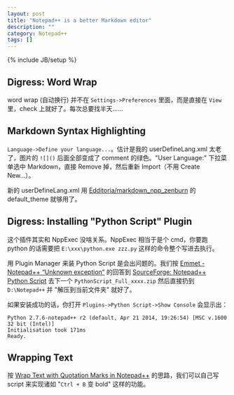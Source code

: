 ```yaml
---
layout: post
title: "Notepad++ is a better Markdown editor"
description: ""
category: Notepad++
tags: []
---
```

{% include JB/setup %}

## Digress: Word Wrap

word wrap (自动换行) 并不在 `Settings->Preferences` 里面，而是直接在 `View` 里，check 上就好了。每次总要找半天……

## Markdown Syntax Highlighting

`Language->Define your language...`。估计是我的 userDefineLang.xml 太老了，图片的 `![]()` 后面全部变成了 comment 的绿色。"User Language:" 下拉菜单选中 Markdown，直接 Remove 掉，然后重新 Import（不用 Create New...）。

新的 userDefineLang.xml 用 [Edditoria/markdown_npp_zenburn](https://github.com/Edditoria/markdown_npp_zenburn) 的 default_theme 就够用了。

## Digress: Installing "Python Script" Plugin

这个插件其实和 NppExec 没啥关系。NppExec 相当于是个 cmd，你要跑 python 的话需要把 `E:\xxx\python.exe zzz.py` 这样的命令整个写进去执行。

用 Plugin Manager 来装 Python Script 是会出问题的。我们按 [Emmet - Notepad++ “Unknown exception”](http://stackoverflow.com/a/26128628) 的回答到 [SourceForge: Notepad++ Python Script](http://sourceforge.net/projects/npppythonscript/files/?source=navbar) 去下一个 `PythonScript_Full_xxxx.zip` 然后直接扔到 `D:\Notepad++` 并 "解压到当前文件夹" 就好了。

如果安装成功的话，你打开 `Plugins->Python Script->Show Console` 会显示出：

```
Python 2.7.6-notepad++ r2 (default, Apr 21 2014, 19:26:54) [MSC v.1600 32 bit (Intel)]
Initialisation took 171ms
Ready.
```

## Wrapping Text

按 [Wrap Text with Quotation Marks in Notepad++](http://stackoverflow.com/a/11784510) 的思路，我们可以自己写 script 来实现诸如 "`Ctrl + B` 变 bold" 这样的功能。
